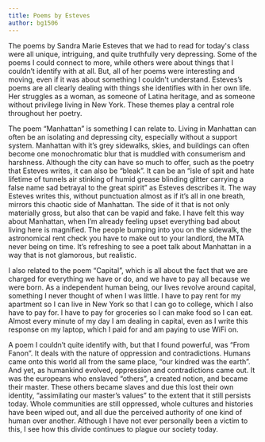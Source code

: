 ```yaml
---
title: Poems by Esteves
author: bg1506
---
```

The poems by Sandra Marie Esteves that we had to read for today's class were all unique, intriguing, and quite truthfully very depressing. Some of the poems I could connect to more, while others were about things that I couldn’t identify with at all. But, all of her poems were interesting and moving, even if it was about something I couldn't understand. Esteves’s poems are all clearly dealing with things she identifies with in her own life. Her struggles as a woman, as someone of Latina heritage, and as someone without privilege living in New York. These themes play a central role throughout her poetry.  

The poem “Manhattan” is something I can relate to. Living in Manhattan can often be an isolating and depressing city, especially without a support system. Manhattan with it’s grey sidewalks, skies, and buildings can often become one monochromatic blur that is muddled with consumerism and harshness. Although the city can have so much to offer, such as the poetry that Esteves writes, it can also be “bleak”. It can be an “isle of spit and hate lifetime of tunnels air stinking of humid grease blinding glitter carrying a false name sad betrayal to the great spirit” as Esteves describes it. The way Esteves writes this, without punctuation almost as if it’s all in one breath, mirrors this chaotic side of Manhattan. The side of it that is not only materially gross, but also that can be vapid and fake. I have felt this way about Manhattan, when I’m already feeling upset everything bad about living here is magnified. The people bumping into you on the sidewalk, the astronomical rent check you have to make out to your landlord, the MTA never being on time. It’s refreshing to see a poet talk about Manhattan in a way that is not glamorous, but realistic.

I also related to the poem “Capital”, which is all about the fact that we are charged for everything we have or do, and we have to pay all because we were born. As a independent human being, our lives revolve around capital, something I never thought of when I was little. I have to pay rent for my apartment so I can live in New York so that I can go to college, which I also have to pay for. I have to pay for groceries so I can make food so I can eat. Almost every minute of my day I am dealing in capital, even as I write this response on my laptop, which I paid for and am paying to use WiFi on.

A poem I couldn’t quite identify with, but that I found powerful, was “From Fanon”. It deals with the nature of oppression and contradictions. Humans came onto this world all from the same place, “our kindred was the earth”. And yet, as humankind evolved, oppression and contradictions came out. It was the europeans who enslaved “others”, a created notion, and became their master. These others became slaves and due this lost their own identity, “assimilating our master’s values” to the extent that it still persists today. Whole communities are still oppressed, whole cultures and histories have been wiped out, and all due the perceived authority of one kind of human over another. Although I have not ever personally been a victim to this, I see how this divide continues to plague our society today.
